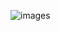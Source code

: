 ![images](https://github.com/AkashSingh1141144/Node_Js_And_ExpressJS/assets/147084128/2ec66a82-6411-4788-a506-bf9447249775)
